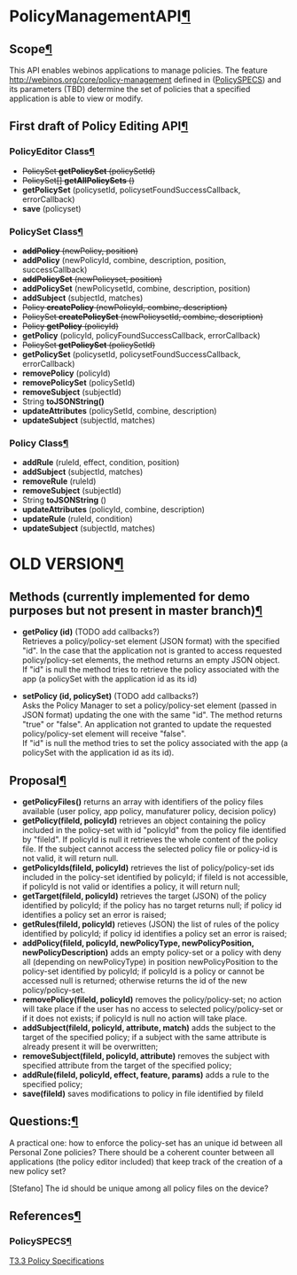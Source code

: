 PolicyManagementAPI[¶](#PolicyManagementAPI)
============================================

Scope[¶](#Scope)
----------------

This API enables webinos applications to manage policies. The feature
<http://webinos.org/core/policy-management> defined in
([PolicySPECS](PolicySPECS.html)) and its parameters (TBD) determine the
set of policies that a specified application is able to view or modify.

First draft of Policy Editing API[¶](#First-draft-of-Policy-Editing-API)
------------------------------------------------------------------------

### PolicyEditor Class[¶](#PolicyEditor-Class)

-   ~~PolicySet **getPolicySet** (policySetId)~~
-   ~~PolicySet[] **getAllPolicySets** ()~~
-   **getPolicySet** (policysetId, policysetFoundSuccessCallback,
    errorCallback)
-   **save** (policyset)

### PolicySet Class[¶](#PolicySet-Class)

-   ~~**addPolicy** (newPolicy, position)~~
-   **addPolicy** (newPolicyId, combine, description, position,
    successCallback)
-   ~~**addPolicySet** (newPolicyset, position)~~
-   **addPolicySet** (newPolicysetId, combine, description, position)
-   **addSubject** (subjectId, matches)
-   ~~Policy **createPolicy** (newPolicyId, combine, description)~~
-   ~~PolicySet **createPolicySet** (newPolicysetId, combine,
    description)~~
-   ~~Policy **getPolicy** (policyId)~~
-   **getPolicy** (policyId, policyFoundSuccessCallback, errorCallback)
-   ~~PolicySet **getPolicySet** (policySetId)~~
-   **getPolicySet** (policysetId, policysetFoundSuccessCallback,
    errorCallback)
-   **removePolicy** (policyId)
-   **removePolicySet** (policySetId)
-   **removeSubject** (subjectId)
-   String **toJSONString()**
-   **updateAttributes** (policySetId, combine, description)
-   **updateSubject** (subjectId, matches)

### Policy Class[¶](#Policy-Class)

-   **addRule** (ruleId, effect, condition, position)
-   **addSubject** (subjectId, matches)
-   **removeRule** (ruleId)
-   **removeSubject** (subjectId)
-   String **toJSONString** ()
-   **updateAttributes** (policyId, combine, description)
-   **updateRule** (ruleId, condition)
-   **updateSubject** (subjectId, matches)

OLD VERSION[¶](#OLD-VERSION)
============================

Methods (currently implemented for demo purposes but not present in master branch)[¶](#Methods-currently-implemented-for-demo-purposes-but-not-present-in-master-branch)
------------------------------------------------------------------------------------------------------------------------------------------------------------------------

-   **getPolicy (id)** (TODO add callbacks?)\
    Retrieves a policy/policy-set element (JSON format) with the
    specified "id". In the case that the application not is granted to
    access requested policy/policy-set elements, the method returns an
    empty JSON object.\
    If "id" is null the method tries to retrieve the policy associated
    with the app (a policySet with the application id as its id)

<!-- -->

-   **setPolicy (id, policySet)** (TODO add callbacks?)\
    Asks the Policy Manager to set a policy/policy-set element (passed
    in JSON format) updating the one with the same "id". The method
    returns "true" or "false". An application not granted to update the
    requested policy/policy-set element will receive "false".\
    If "id" is null the method tries to set the policy associated with
    the app (a policySet with the application id as its id).

Proposal[¶](#Proposal)
----------------------

-   **getPolicyFiles()** returns an array with identifiers of the policy
    files available (user policy, app policy, manufaturer policy,
    decision policy)
-   **getPolicy(fileId, policyId)** retrieves an object containing the
    policy included in the policy-set with id "policyId" from the policy
    file identified by "fileId". If policyId is null it retrieves the
    whole content of the policy file. If the subject cannot access the
    selected policy file or policy-id is not valid, it will return null.
-   **getPolicyIds(fileId, policyId)** retrieves the list of
    policy/policy-set ids included in the policy-set identified by
    policyId; if fileId is not accessible, if policyId is not valid or
    identifies a policy, it will return null;
-   **getTarget(fileId, policyId)** retrieves the target (JSON) of the
    policy identified by policyId; if the policy has no target returns
    null; if policy id identifies a policy set an error is raised;
-   **getRules(fileId, policyId)** retieves (JSON) the list of rules of
    the policy identified by policyId; if policy id identifies a policy
    set an error is raised;
-   **addPolicy(fileId, policyId, newPolicyType, newPolicyPosition,
    newPolicyDescription)** adds an empty policy-set or a policy with
    deny all (depending on newPolicyType) in position newPolicyPosition
    to the policy-set identified by policyId; if policyId is a policy or
    cannot be accessed null is returned; otherwise returns the id of the
    new policy/policy-set.
-   **removePolicy(fileId, policyId)** removes the policy/policy-set; no
    action will take place if the user has no access to selected
    policy/policy-set or if it does not exists; if policyId is null no
    action will take place.
-   **addSubject(fileId, policyId, attribute, match)** adds the subject
    to the target of the specified policy; if a subject with the same
    attribute is already present it will be overwritten;
-   **removeSubject(fileId, policyId, attribute)** removes the subject
    with specified attribute from the target of the specified policy;
-   **addRule(fileId, policyId, effect, feature, params)** adds a rule
    to the specified policy;
-   **save(fileId)** saves modifications to policy in file identified by
    fileId

Questions:[¶](#Questions)
-------------------------

A practical one: how to enforce the policy-set has an unique id between
all Personal Zone policies? There should be a coherent counter between
all applications (the policy editor included) that keep track of the
creation of a new policy set?

[Stefano] The id should be unique among all policy files on the device?

References[¶](#References)
--------------------------

### PolicySPECS[¶](#PolicySPECS)

[T3.3 Policy
Specifications](/wp3-3/wiki/Policy)

